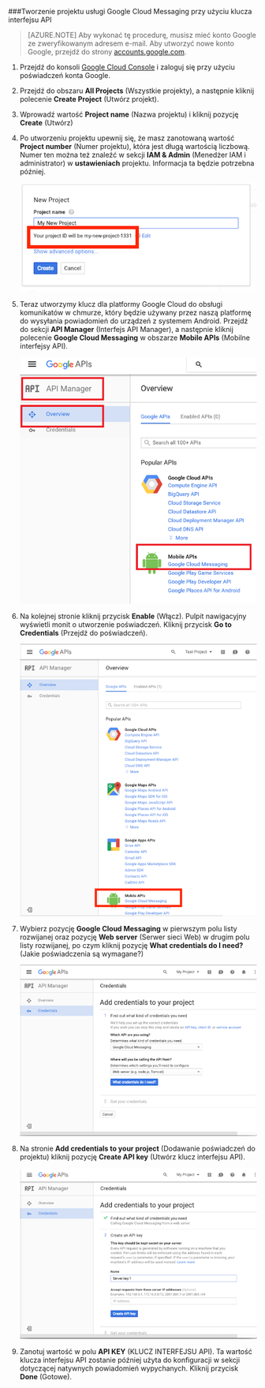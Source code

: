 
###Tworzenie projektu usługi Google Cloud Messaging przy użyciu klucza interfejsu API

>[AZURE.NOTE] Aby wykonać tę procedurę, musisz mieć konto Google ze zweryfikowanym adresem e-mail. Aby utworzyć nowe konto Google, przejdź do strony <a href="http://go.microsoft.com/fwlink/p/?LinkId=268302" target="_blank">accounts.google.com</a>.

1. Przejdź do konsoli [Google Cloud Console](https://console.developers.google.com/project) i zaloguj się przy użyciu poświadczeń konta Google.

2. Przejdź do obszaru **All Projects** (Wszystkie projekty), a następnie kliknij polecenie **Create Project** (Utwórz projekt).

3. Wprowadź wartość **Project name** (Nazwa projektu) i kliknij pozycję **Create** (Utwórz)

4. Po utworzeniu projektu upewnij się, że masz zanotowaną wartość **Project number** (Numer projektu), która jest długą wartością liczbową. Numer ten można też znaleźć w sekcji **IAM & Admin** (Menedżer IAM i administrator) w **ustawieniach** projektu. Informacja ta będzie potrzebna później. 
 
    ![](./media/mobile-engagement-enable-google-cloud-messaging/project-number.png)

5. Teraz utworzymy klucz dla platformy Google Cloud do obsługi komunikatów w chmurze, który będzie używany przez naszą platformę do wysyłania powiadomień do urządzeń z systemem Android. Przejdź do sekcji **API Manager** (Interfejs API Manager), a następnie kliknij polecenie **Google Cloud Messaging** w obszarze **Mobile APIs** (Mobilne interfejsy API). 

    ![](./media/mobile-engagement-enable-google-cloud-messaging/gcm.png)

6. Na kolejnej stronie kliknij przycisk **Enable** (Włącz). Pulpit nawigacyjny wyświetli monit o utworzenie poświadczeń. Kliknij przycisk **Go to Credentials** (Przejdź do poświadczeń). 

    ![](./media/mobile-engagement-enable-google-cloud-messaging/enable-GCM.png)

6. Wybierz pozycję **Google Cloud Messaging** w pierwszym polu listy rozwijanej oraz pozycję **Web server** (Serwer sieci Web) w drugim polu listy rozwijanej, po czym kliknij pozycję **What credentials do I need?** (Jakie poświadczenia są wymagane?)

    ![](./media/mobile-engagement-enable-google-cloud-messaging/create-server-key.png)

7. Na stronie **Add credentials to your project** (Dodawanie poświadczeń do projektu) kliknij pozycję **Create API key** (Utwórz klucz interfejsu API).

    ![](./media/mobile-engagement-enable-google-cloud-messaging/create-server-key5.png)

8. Zanotuj wartość w polu **API KEY** (KLUCZ INTERFEJSU API). Ta wartość klucza interfejsu API zostanie później użyta do konfiguracji w sekcji dotyczącej natywnych powiadomień wypychanych. Kliknij przycisk **Done** (Gotowe).


<!--HONumber=Sep16_HO3-->


